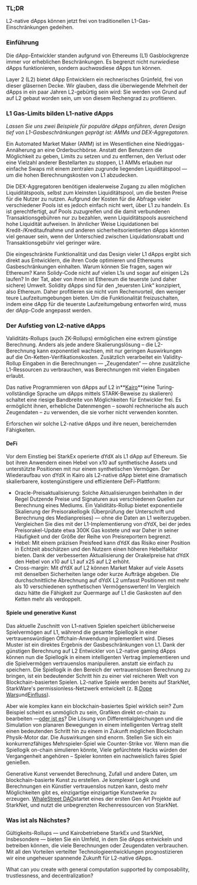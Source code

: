 ### TL;DR

L2-native dApps können jetzt frei von traditionellen L1-Gas-Einschränkungen gedeihen.

### Einführung

Die dApp-Entwickler standen aufgrund von Ethereums (L1) Gasblockgrenze immer vor erheblichen Beschränkungen. Es begrenzt nicht nur*wie*diese dApps funktionieren, sondern auch*was*diese dApps tun können.

Layer 2 (L2) bietet dApp Entwicklern ein rechnerisches Grünfeld, frei von dieser gläsernen Decke. Wir glauben, dass die überwiegende Mehrheit der dApps in ein paar Jahren L2-gebürtig sein wird: Sie werden von Grund auf auf L2 gebaut worden sein, um von diesem Rechengrad zu profitieren.

### L1 Gas-Limits bilden L1-native dApps

*Lassen Sie uns zwei Beispiele für populäre dApps anführen, deren Design tief von L1-Gasbeschränkungen geprägt ist: AMMs und DEX-Aggregatoren.*

Ein Automated Market Maker (AMM) ist im Wesentlichen eine Niedriggas-Annäherung an eine Orderbuchbörse. Anstatt den Benutzern die Möglichkeit zu geben, Limits zu setzen und zu entfernen, den Verlust oder eine Vielzahl anderer Bestellarten zu stoppen, L1 AMMs erlauben nur einfache Swaps mit einem zentralen zugrunde liegenden Liquiditätspool — um die hohen Berechnungskosten von L1 abzudecken.

Die DEX-Aggregatoren benötigen idealerweise Zugang zu allen möglichen Liquiditätspools, selbst zum kleinsten Liquiditätspool, um die besten Preise für die Nutzer zu nutzen. Aufgrund der Kosten für die Abfrage vieler verschiedener Pools ist es jedoch einfach nicht wert, über L1 zu handeln. Es ist gerechtfertigt, auf Pools zuzugreifen und die damit verbundenen Transaktionsgebühren nur zu bezahlen, wenn Liquiditätspools ausreichend hohe Liquidität aufweisen. In ähnlicher Weise Liquidationen bei Kredit-/Kreditaufnahme und anderen sicherheitsorientierten dApps könnten viel genauer sein, wenn der Unterschied zwischen Liquidationsrabatt und Transaktionsgebühr viel geringer wäre.

Die eingeschränkte Funktionalität und das Design vieler L1 dApps ergibt sich direkt aus Entwicklern, die ihren Code optimieren und Ethereums Gasbeschränkungen einhalten. Warum können Sie fragen, sagen wir Ethereum? Kann Solidy-Code nicht auf vielen L1s und sogar auf einigen L2s laufen? In der Tat, aber von ihnen ist Ethereum die teuerste (und daher sichere) Umwelt. Solidity dApps sind für den „teuersten Link“ konzipiert, also Ethereum. Daher profitieren sie nicht vom Rechenvorteil, den weniger teure Laufzeitumgebungen bieten. Um die Funktionalität freizuschalten, indem eine dApp für die teuerste Laufzeitumgebung entworfen wird, muss der dApp-Code angepasst werden.

### Der Aufstieg von L2-native dApps

Validitäts-Rollups (auch ZK-Rollups) ermöglichen eine extrem günstige Berechnung. Anders als jede andere Skalierungslösung – die L2-Berechnung kann exponentiell wachsen, mit nur geringen Auswirkungen auf die On-Ketten-Verifikationskosten. Zusätzlich verarbeitet ein Validity-Rollup Eingaben in die Berechnungen — „Zeugendaten“ — ohne zusätzliche L1-Ressourcen zu verbrauchen, was Berechnungen mit vielen Eingaben erlaubt.

Das native Programmieren von dApps auf L2 in**[Kairo](https://www.cairo-lang.org/)**(eine Turing-vollständige Sprache um dApps mittels STARK-Beweise zu skalieren) schaltet eine riesige Bandbreite von Möglichkeiten für Entwickler frei. Es ermöglicht ihnen, erhebliche Datenmengen – sowohl rechnerische als auch Zeugendaten – zu verwenden, die sie vorher nicht verwenden konnten.

Erforschen wir solche L2-native dApps und ihre neuen, bereichernden Fähigkeiten.

#### DeFi

Vor dem Einstieg bei StarkEx operierte dYdX als L1 dApp auf Ethereum. Sie bot ihren Anwendern einen Hebel von x10 auf synthetische Assets und unterstützte Positionen mit nur einem synthetischen Vermögen. Der Wiederaufbau von dYdX in Kairo als L2-native dApp bietet eine dramatisch skalierbarere, kostengünstigere und effizientere DeFi-Plattform:

* Oracle-Preisaktualisierung: Solche Aktualisierungen beinhalten in der Regel Dutzende Preise und Signaturen aus verschiedenen Quellen zur Berechnung eines Mediums. Ein Validitäts-Rollup bietet exponentielle Skalierung der Preisorakellogik (Überprüfung der Unterschrift und Berechnung des Medianpreises) — ohne die Daten an L1 weiterzugeben. Vergleichen Sie dies mit der L1-Implementierung von dYdX, bei der jedes Preisorakel-Update etwa 300K Gas kostete und war Daher in seiner Häufigkeit und der Größe der Reihe von Preisreportern begrenzt.
* Hebel: Mit einem präzisen Preisfeed kann dYdX das Risiko einer Position in Echtzeit abschätzen und den Nutzern einen höheren Hebelfaktor bieten. Dank der verbesserten Aktualisierung der Orakelpreise hat dYdX den Hebel von x10 auf L1 auf x25 auf L2 erhöht.
* Cross-margin: Mit dYdX auf L2 können Market Maker auf viele Assets mit denselben Sicherheiten lange oder kurze Aufträge abgeben. Die durchschnittliche Abrechnung auf dYdX L2 umfasst Positionen mit mehr als 10 verschiedenen synthetischen Vermögenswerten! Im Vergleich dazu hätte die Fähigkeit zur Quermarge auf L1 die Gaskosten auf den Ketten mehr als verdoppelt.

#### Spiele und generative Kunst

Das aktuelle Zuschnitt von L1-nativen Spielen speichert üblicherweise Spielvermögen auf L1, während die gesamte Spiellogik in einer vertrauenswürdigen Offchain-Anwendung implementiert wird. Dieses Muster ist ein direktes Ergebnis der Gasbeschränkungen von L1. Dank der günstigen Berechnung auf L2 Entwickler von L2-native gaming dApps können nun die Spiellogik in einem intelligenten Vertrag implementieren und die Spielvermögen vertrauenslos manipulieren. anstatt sie einfach zu speichern. Die Spiellogik in den Bereich der vertrauenslosen Berechnung zu bringen, ist ein bedeutender Schritt hin zu einer viel reicheren Welt von Blockchain-basierten Spielen. L2-native Spiele werden bereits auf StarkNet, StarkWare's permissionless-Netzwerk entwickelt (z. B.[Dope Wars](https://github.com/dopedao/RYO)und[Einfluss](https://medium.com/influenceth/influence-to-launch-on-starknet-afd3c26ea25a)).

Aber wie komplex kann ein blockchain-basiertes Spiel wirklich sein? Zum Beispiel scheint es unmöglich zu sein, Grafiken direkt on-chain zu bearbeiten —[oder ist es](https://twitter.com/guiltygyoza/status/1449637155001798657)? Die Lösung von Differentialgleichungen und die Simulation von planaren Bewegungen in einem intelligenten Vertrag stellt einen bedeutenden Schritt hin zu einem in Zukunft möglichen Blockchain Physik-Motor dar. Die Auswirkungen sind enorm. Stellen Sie sich ein konkurrenzfähiges Mehrspieler-Spiel wie Counter-Strike vor. Wenn man die Spiellogik on-chain simulieren könnte, Viele gefürchtete Hacks würden der Vergangenheit angehören – Spieler konnten ein nachweislich faires Spiel genießen.

Generative Kunst verwendet Berechnung, Zufall und andere Daten, um blockchain-basierte Kunst zu erstellen. Je komplexer Logik und Berechnungen ein Künstler vertrauenslos nutzen kann, desto mehr Möglichkeiten gibt es, einzigartige einzigartige Kunstwerke zu erzeugen. [WhaleStreet DAO](https://blog.whalestreet.xyz/whalestreet-dao-to-launch-gen-art-ecosystem-on-ethereum-with-starknet/)startet eines der ersten Gen Art Projekte auf StarkNet, und nutzt die unbegrenzten Rechenressourcen von StarkNet.

### Was ist als Nächstes?

Gültigkeits-Rollups — und Kairobetriebene StarkEx und StarkNet, Insbesondere — bieten Sie ein Umfeld, in dem Sie dApps entwickeln und betreiben können, die viele Berechnungen oder Zeugendaten verbrauchen. Mit all den Vorteilen verteilter Technologieentwicklungen prognostizieren wir eine ungeheuer spannende Zukunft für L2-native dApps.

What can *you* create with general computation supported by composability, trustlessness, and decentralization?